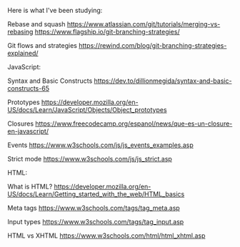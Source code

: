 Here is what I've been studying:

Rebase and squash
https://www.atlassian.com/git/tutorials/merging-vs-rebasing
https://www.flagship.io/git-branching-strategies/

Git flows and strategies
https://rewind.com/blog/git-branching-strategies-explained/


JavaScript:

Syntax and Basic Constructs
https://dev.to/dillionmegida/syntax-and-basic-constructs-65

Prototypes
https://developer.mozilla.org/en-US/docs/Learn/JavaScript/Objects/Object_prototypes

Closures
https://www.freecodecamp.org/espanol/news/que-es-un-closure-en-javascript/

Events 
https://www.w3schools.com/js/js_events_examples.asp

Strict mode
https://www.w3schools.com/js/js_strict.asp



HTML:

What is HTML?
https://developer.mozilla.org/en-US/docs/Learn/Getting_started_with_the_web/HTML_basics

Meta tags
https://www.w3schools.com/tags/tag_meta.asp

Input types
https://www.w3schools.com/tags/tag_input.asp

HTML vs XHTML
https://www.w3schools.com/html/html_xhtml.asp

